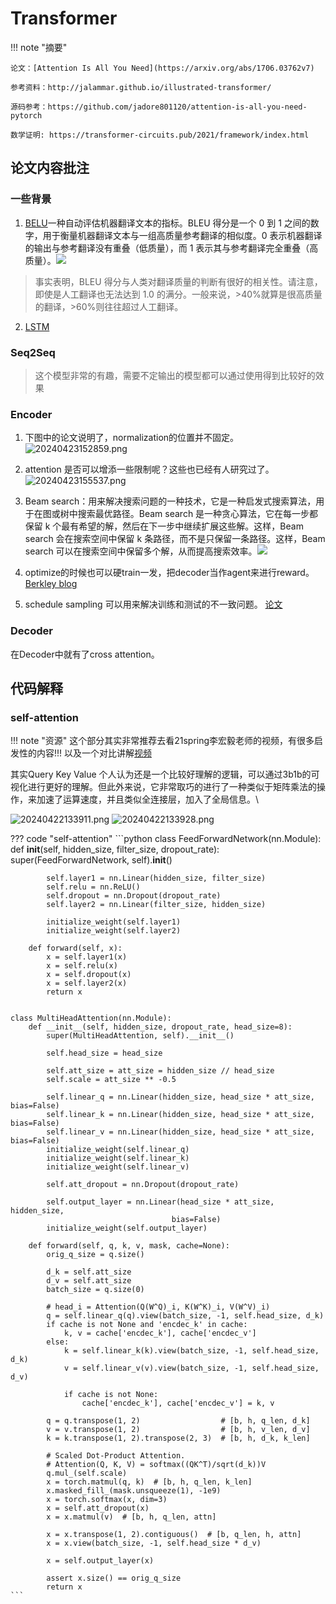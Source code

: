 # Transformer
<!-- prettier-ignore-start -->
!!! note "摘要"

    论文：[Attention Is All You Need](https://arxiv.org/abs/1706.03762v7)
    
    参考资料：http://jalammar.github.io/illustrated-transformer/
    
    源码参考：https://github.com/jadore801120/attention-is-all-you-need-pytorch 

    数学证明: https://transformer-circuits.pub/2021/framework/index.html
    
<!-- prettier-ignore-end -->

## 论文内容批注
### 一些背景
1. [BELU](https://en.wikipedia.org/wiki/BLEU)一种自动评估机器翻译文本的指标。BLEU 得分是一个 0 到 1 之间的数字，用于衡量机器翻译文本与一组高质量参考翻译的相似度。0 表示机器翻译的输出与参考翻译没有重叠（低质量），而 1 表示其与参考翻译完全重叠（高质量）。![](graph/BELU.png)

> 事实表明，BLEU 得分与人类对翻译质量的判断有很好的相关性。请注意，即使是人工翻译也无法达到 1.0 的满分。一般来说，>40%就算是很高质量的翻译，>60%则往往超过人工翻译。

2. [LSTM](rnn.md##LSTM)

### Seq2Seq
>  这个模型非常的有趣，需要不定输出的模型都可以通过使用得到比较好的效果


### Encoder
1. 下图中的论文说明了，normalization的位置并不固定。
![20240423152859.png](graph/20240423152859.png)

2. attention 是否可以增添一些限制呢？这些也已经有人研究过了。
   ![20240423155537.png](graph/20240423155537.png)

3. Beam search：用来解决搜索问题的一种技术，它是一种启发式搜索算法，用于在图或树中搜索最优路径。Beam search 是一种贪心算法，它在每一步都保留 k 个最有希望的解，然后在下一步中继续扩展这些解。这样，Beam search 会在搜索空间中保留 k 条路径，而不是只保留一条路径。这样，Beam search 可以在搜索空间中保留多个解，从而提高搜索效率。![](graph/beam_search.png)

4. optimize的时候也可以硬train一发，把decoder当作agent来进行reward。
   [Berkley blog](https://bair.berkeley.edu/blog/2017/09/12/learning-to-optimize-with-rl/)

5. schedule sampling 可以用来解决训练和测试的不一致问题。
   [论文](https://arxiv.org/abs/1506.03099)

### Decoder
在Decoder中就有了cross attention。

## 代码解释

### self-attention

<!-- prettier-ignore-start -->
!!! note "资源"
    这个部分其实非常推荐去看21spring李宏毅老师的视频，有很多启发性的内容!!!
    以及一个对比讲解[视频](https://www.youtube.com/watch?v=mmzRYGCfTzc)    
<!-- prettier-ignore-end -->

其实Query Key Value 个人认为还是一个比较好理解的逻辑，可以通过3b1b的可视化进行更好的理解。但此外来说，它非常取巧的进行了一种类似于矩阵乘法的操作，来加速了运算速度，并且类似全连接层，加入了全局信息。\\

![20240422133911.png](graph/20240422133911.png)
![20240422133928.png](graph/20240422133928.png)

<!-- prettier-ignore-start -->
??? code "self-attention"
    ```python
    class FeedForwardNetwork(nn.Module):
        def __init__(self, hidden_size, filter_size, dropout_rate):
            super(FeedForwardNetwork, self).__init__()

            self.layer1 = nn.Linear(hidden_size, filter_size)
            self.relu = nn.ReLU()
            self.dropout = nn.Dropout(dropout_rate)
            self.layer2 = nn.Linear(filter_size, hidden_size)

            initialize_weight(self.layer1)
            initialize_weight(self.layer2)

        def forward(self, x):
            x = self.layer1(x)
            x = self.relu(x)
            x = self.dropout(x)
            x = self.layer2(x)
            return x


    class MultiHeadAttention(nn.Module):
        def __init__(self, hidden_size, dropout_rate, head_size=8):
            super(MultiHeadAttention, self).__init__()

            self.head_size = head_size

            self.att_size = att_size = hidden_size // head_size
            self.scale = att_size ** -0.5

            self.linear_q = nn.Linear(hidden_size, head_size * att_size, bias=False)
            self.linear_k = nn.Linear(hidden_size, head_size * att_size, bias=False)
            self.linear_v = nn.Linear(hidden_size, head_size * att_size, bias=False)
            initialize_weight(self.linear_q)
            initialize_weight(self.linear_k)
            initialize_weight(self.linear_v)

            self.att_dropout = nn.Dropout(dropout_rate)

            self.output_layer = nn.Linear(head_size * att_size, hidden_size,
                                        bias=False)
            initialize_weight(self.output_layer)

        def forward(self, q, k, v, mask, cache=None):
            orig_q_size = q.size()

            d_k = self.att_size
            d_v = self.att_size
            batch_size = q.size(0)

            # head_i = Attention(Q(W^Q)_i, K(W^K)_i, V(W^V)_i)
            q = self.linear_q(q).view(batch_size, -1, self.head_size, d_k)
            if cache is not None and 'encdec_k' in cache:
                k, v = cache['encdec_k'], cache['encdec_v']
            else:
                k = self.linear_k(k).view(batch_size, -1, self.head_size, d_k)
                v = self.linear_v(v).view(batch_size, -1, self.head_size, d_v)

                if cache is not None:
                    cache['encdec_k'], cache['encdec_v'] = k, v

            q = q.transpose(1, 2)                  # [b, h, q_len, d_k]
            v = v.transpose(1, 2)                  # [b, h, v_len, d_v]
            k = k.transpose(1, 2).transpose(2, 3)  # [b, h, d_k, k_len]

            # Scaled Dot-Product Attention.
            # Attention(Q, K, V) = softmax((QK^T)/sqrt(d_k))V
            q.mul_(self.scale)
            x = torch.matmul(q, k)  # [b, h, q_len, k_len]
            x.masked_fill_(mask.unsqueeze(1), -1e9)
            x = torch.softmax(x, dim=3)
            x = self.att_dropout(x)
            x = x.matmul(v)  # [b, h, q_len, attn]

            x = x.transpose(1, 2).contiguous()  # [b, q_len, h, attn]
            x = x.view(batch_size, -1, self.head_size * d_v)

            x = self.output_layer(x)

            assert x.size() == orig_q_size
            return x
    ```
<!-- prettier-ignore-end -->
    
    